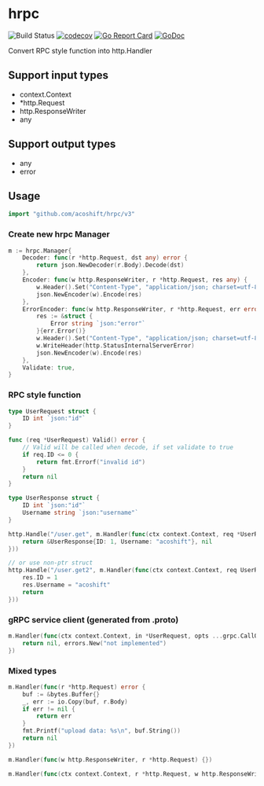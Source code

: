 # hrpc

![Build Status](https://github.com/acoshift/hrpc/actions/workflows/test.yaml/badge.svg?branch=master)
[![codecov](https://codecov.io/gh/acoshift/hrpc/branch/master/graph/badge.svg?token=3AMuow5vXh)](https://codecov.io/gh/acoshift/hrpc)
[![Go Report Card](https://goreportcard.com/badge/github.com/acoshift/hrpc)](https://goreportcard.com/report/github.com/acoshift/hrpc)
[![GoDoc](https://pkg.go.dev/badge/github.com/acoshift/hrpc)](https://pkg.go.dev/github.com/acoshift/hrpc)

Convert RPC style function into http.Handler

## Support input types

- context.Context
- *http.Request
- http.ResponseWriter
- any

## Support output types

- any
- error

## Usage

```go
import "github.com/acoshift/hrpc/v3"
```

### Create new hrpc Manager

```go
m := hrpc.Manager{
	Decoder: func(r *http.Request, dst any) error {
		return json.NewDecoder(r.Body).Decode(dst)
	},
	Encoder: func(w http.ResponseWriter, r *http.Request, res any) {
		w.Header().Set("Content-Type", "application/json; charset=utf-8")
		json.NewEncoder(w).Encode(res)
	},
	ErrorEncoder: func(w http.ResponseWriter, r *http.Request, err error) {
		res := &struct {
			Error string `json:"error"`
		}{err.Error()}
		w.Header().Set("Content-Type", "application/json; charset=utf-8")
		w.WriteHeader(http.StatusInternalServerError)
		json.NewEncoder(w).Encode(res)
	},
	Validate: true,
}
```

### RPC style function

```go
type UserRequest struct {
	ID int `json:"id"`
}

func (req *UserRequest) Valid() error {
	// Valid will be called when decode, if set validate to true
	if req.ID <= 0 {
		return fmt.Errorf("invalid id")
	}
	return nil
}

type UserResponse struct {
	ID int `json:"id"`
	Username string `json:"username"`
}

http.Handle("/user.get", m.Handler(func(ctx context.Context, req *UserRequest) (*UserResponse, error) {
	return &UserResponse{ID: 1, Username: "acoshift"}, nil
}))

// or use non-ptr struct
http.Handle("/user.get2", m.Handler(func(ctx context.Context, req UserRequest) (res UserResponse, err error) {
	res.ID = 1
	res.Username = "acoshift"
	return
}))
```

### gRPC service client (generated from .proto)

```go
m.Handler(func(ctx context.Context, in *UserRequest, opts ...grpc.CallOption) (*UserResponse, error) {
	return nil, errors.New("not implemented")
})
```

### Mixed types

```go
m.Handler(func(r *http.Request) error {
	buf := &bytes.Buffer{}
	_, err := io.Copy(buf, r.Body)
	if err != nil {
		return err
	}
	fmt.Printf("upload data: %s\n", buf.String())
	return nil
})

m.Handler(func(w http.ResponseWriter, r *http.Request) {})

m.Handler(func(ctx context.Context, r *http.Request, w http.ResponseWriter) {})
```
